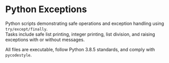 # Python Exceptions

Python scripts demonstrating safe operations and exception handling using `try/except/finally`.  
Tasks include safe list printing, integer printing, list division, and raising exceptions with or without messages.  

All files are executable, follow Python 3.8.5 standards, and comply with `pycodestyle`.

